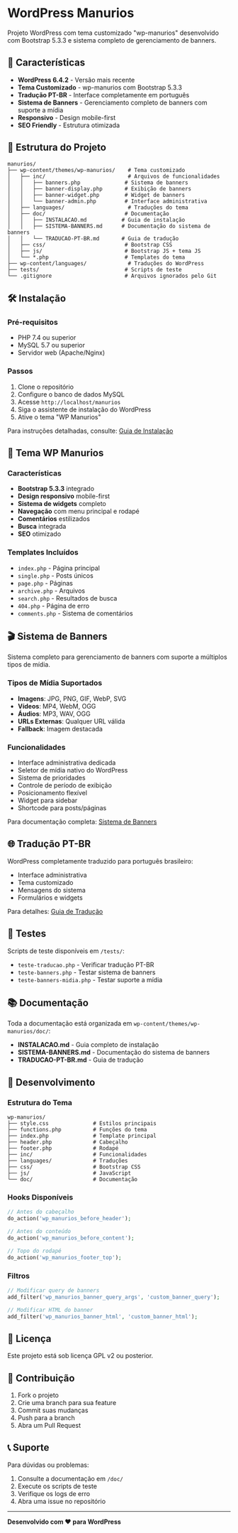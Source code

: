 # WordPress Manurios

Projeto WordPress com tema customizado "wp-manurios" desenvolvido com Bootstrap 5.3.3 e sistema completo de gerenciamento de banners.

## 🚀 Características

- **WordPress 6.4.2** - Versão mais recente
- **Tema Customizado** - wp-manurios com Bootstrap 5.3.3
- **Tradução PT-BR** - Interface completamente em português
- **Sistema de Banners** - Gerenciamento completo de banners com suporte a mídia
- **Responsivo** - Design mobile-first
- **SEO Friendly** - Estrutura otimizada

## 📁 Estrutura do Projeto

```
manurios/
├── wp-content/themes/wp-manurios/    # Tema customizado
│   ├── inc/                          # Arquivos de funcionalidades
│   │   ├── banners.php              # Sistema de banners
│   │   ├── banner-display.php       # Exibição de banners
│   │   ├── banner-widget.php        # Widget de banners
│   │   └── banner-admin.php         # Interface administrativa
│   ├── languages/                    # Traduções do tema
│   ├── doc/                         # Documentação
│   │   ├── INSTALACAO.md           # Guia de instalação
│   │   ├── SISTEMA-BANNERS.md      # Documentação do sistema de banners
│   │   └── TRADUCAO-PT-BR.md       # Guia de tradução
│   ├── css/                         # Bootstrap CSS
│   ├── js/                          # Bootstrap JS + tema JS
│   └── *.php                        # Templates do tema
├── wp-content/languages/             # Traduções do WordPress
├── tests/                           # Scripts de teste
└── .gitignore                       # Arquivos ignorados pelo Git
```

## 🛠️ Instalação

### Pré-requisitos
- PHP 7.4 ou superior
- MySQL 5.7 ou superior
- Servidor web (Apache/Nginx)

### Passos
1. Clone o repositório
2. Configure o banco de dados MySQL
3. Acesse `http://localhost/manurios`
4. Siga o assistente de instalação do WordPress
5. Ative o tema "WP Manurios"

Para instruções detalhadas, consulte: [Guia de Instalação](wp-content/themes/wp-manurios/doc/INSTALACAO.md)

## 🎨 Tema WP Manurios

### Características
- **Bootstrap 5.3.3** integrado
- **Design responsivo** mobile-first
- **Sistema de widgets** completo
- **Navegação** com menu principal e rodapé
- **Comentários** estilizados
- **Busca** integrada
- **SEO** otimizado

### Templates Incluídos
- `index.php` - Página principal
- `single.php` - Posts únicos
- `page.php` - Páginas
- `archive.php` - Arquivos
- `search.php` - Resultados de busca
- `404.php` - Página de erro
- `comments.php` - Sistema de comentários

## 🎬 Sistema de Banners

Sistema completo para gerenciamento de banners com suporte a múltiplos tipos de mídia.

### Tipos de Mídia Suportados
- **Imagens**: JPG, PNG, GIF, WebP, SVG
- **Vídeos**: MP4, WebM, OGG
- **Áudios**: MP3, WAV, OGG
- **URLs Externas**: Qualquer URL válida
- **Fallback**: Imagem destacada

### Funcionalidades
- Interface administrativa dedicada
- Seletor de mídia nativo do WordPress
- Sistema de prioridades
- Controle de período de exibição
- Posicionamento flexível
- Widget para sidebar
- Shortcode para posts/páginas

Para documentação completa: [Sistema de Banners](wp-content/themes/wp-manurios/doc/SISTEMA-BANNERS.md)

## 🌐 Tradução PT-BR

WordPress completamente traduzido para português brasileiro:
- Interface administrativa
- Tema customizado
- Mensagens do sistema
- Formulários e widgets

Para detalhes: [Guia de Tradução](wp-content/themes/wp-manurios/doc/TRADUCAO-PT-BR.md)

## 🧪 Testes

Scripts de teste disponíveis em `/tests/`:
- `teste-traducao.php` - Verificar tradução PT-BR
- `teste-banners.php` - Testar sistema de banners
- `teste-banners-midia.php` - Testar suporte a mídia

## 📚 Documentação

Toda a documentação está organizada em `wp-content/themes/wp-manurios/doc/`:
- **INSTALACAO.md** - Guia completo de instalação
- **SISTEMA-BANNERS.md** - Documentação do sistema de banners
- **TRADUCAO-PT-BR.md** - Guia de tradução

## 🔧 Desenvolvimento

### Estrutura do Tema
```
wp-manurios/
├── style.css              # Estilos principais
├── functions.php          # Funções do tema
├── index.php              # Template principal
├── header.php             # Cabeçalho
├── footer.php             # Rodapé
├── inc/                   # Funcionalidades
├── languages/             # Traduções
├── css/                   # Bootstrap CSS
├── js/                    # JavaScript
└── doc/                   # Documentação
```

### Hooks Disponíveis
```php
// Antes do cabeçalho
do_action('wp_manurios_before_header');

// Antes do conteúdo
do_action('wp_manurios_before_content');

// Topo do rodapé
do_action('wp_manurios_footer_top');
```

### Filtros
```php
// Modificar query de banners
add_filter('wp_manurios_banner_query_args', 'custom_banner_query');

// Modificar HTML do banner
add_filter('wp_manurios_banner_html', 'custom_banner_html');
```

## 📄 Licença

Este projeto está sob licença GPL v2 ou posterior.

## 🤝 Contribuição

1. Fork o projeto
2. Crie uma branch para sua feature
3. Commit suas mudanças
4. Push para a branch
5. Abra um Pull Request

## 📞 Suporte

Para dúvidas ou problemas:
1. Consulte a documentação em `/doc/`
2. Execute os scripts de teste
3. Verifique os logs de erro
4. Abra uma issue no repositório

---

**Desenvolvido com ❤️ para WordPress**